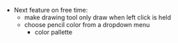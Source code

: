 - Next feature on free time:
	- make drawing tool only draw when left click is held
	- choose pencil color from a dropdown menu 
		- color pallette